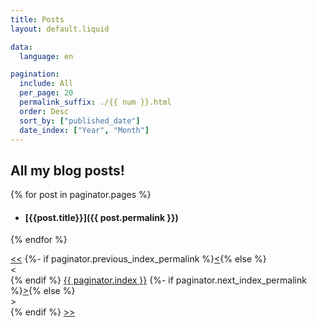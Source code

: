 ```yaml
---
title: Posts
layout: default.liquid

data:
  language: en

pagination:
  include: All
  per_page: 20
  permalink_suffix: ./{{ num }}.html
  order: Desc
  sort_by: ["published_date"]
  date_index: ["Year", "Month"]
---
```

## All my blog posts!

{% for post in paginator.pages %}
- #### [{{post.title}}]({{ post.permalink }})
{% endfor %}

<nav class="pages" aria-label="Pages">
  <a rel="prev" href="/{{ paginator.first_index_permalink }}" aria-label="first">&lt;&lt;</a>
  {%- if paginator.previous_index_permalink %}<a rel="prev" href="/{{ paginator.previous_index_permalink }}" aria-label="previous">&lt;</a>{% else %}<div>&lt;</div>{% endif %}
  <a href="/{{ paginator.index_permalink }}" aria-label="current">{{ paginator.index }}</a>
  {%- if paginator.next_index_permalink %}<a rel="next" href="/{{ paginator.next_index_permalink }}" aria-label="next">&gt;</a>{% else %}<div>&gt;</div>{% endif %}
  <a rel="next" href="/{{ paginator.last_index_permalink }}" aria-label="last">&gt;&gt;</a>
</nav>
